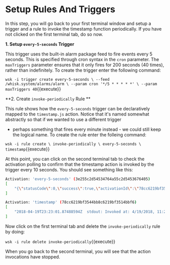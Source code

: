 # Setup Rules And Triggers

In this step, you will go back to your first terminal window and setup a trigger and a rule to invoke the timestamp
function periodically. If you have not clicked on the first terminal tab, do so now. 

**1. Setup `every-5-seconds` Trigger**

This trigger uses the built-in alarm package feed to fire events every 5 seconds. This is specified through cron syntax
in the `cron` parameter. The `maxTriggers` parameter ensures that it only fires for 200 seconds (40 times), rather than
indefinitely.  To create the trigger enter the following command:

``
wsk -i trigger create every-5-seconds \
    --feed  /whisk.system/alarms/alarm \
    --param cron '*/5 * * * * *' \
    --param maxTriggers 40
``{{execute}}

**2. Create `invoke-periodically` Rule **

This rule shows how the `every-5-seconds` trigger can be declaratively mapped to the `timestamp.js` action. 
Notice that it's named somewhat abstractly so that if we wanted to use a different trigger 
- perhaps something that fires every minute instead - we could still keep the logical name. To create the rule
enter the folleing command:

``
wsk -i rule create \
    invoke-periodically \
    every-5-seconds \
    timestamp
``{{execute}}

At this point, you can click on the second terminal tab to check the activation polling to confirm that the timestamp
action is invoked by the trigger every 10 seconds.  You should see something like this:

```sh
Activation: 'every-5-seconds' (3e255c2d54534764a55c2d5453676405)
[
    "{\"statusCode\":0,\"success\":true,\"activationId\":\"78cc6219bf3544bb8c6219bf3514bbf6\",\"rule\":\"whisk.system/invoke-periodically\",\"action\":\"whisk.system/timestamp\"}"
]

Activation: 'timestamp' (78cc6219bf3544bb8c6219bf3514bbf6)
[
    "2018-04-19T23:23:01.87488594Z  stdout: Invoked at: 4/19/2018, 11:23:01 PM"
]
```
Now click on the first terminal tab and delete the `invoke-periodically` rule by doing:

``wsk -i rule delete invoke-periodically``{{execute}}

When you go back to the second terminal, you will see that the action invocations have stopped.
